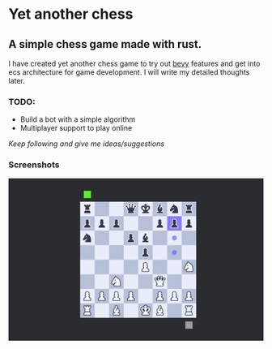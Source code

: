 # Yet another chess

## A simple chess game made with rust.

I have created yet another chess game to try out [bevy](https://bevyengine.org) features and get into ecs architecture for game development. I will write my detailed thoughts later.

### TODO:
- Build a bot with a simple algorithm
- Multiplayer support to play online

*Keep following and give me ideas/suggestions*

### Screenshots
![Gameplay](./screenshots/gameplay.png)
